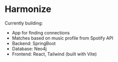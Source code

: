 # Harmonize
Currently building: 
- App for finding connections
- Matches based on music profile from Spotify API
- Backend: SpringBoot
- Database: Neo4j
- Frontend: React, Tailwind (built with Vite)